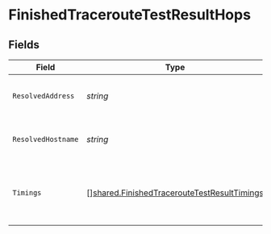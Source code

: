 # FinishedTracerouteTestResultHops


## Fields

| Field                                                                                                      | Type                                                                                                       | Required                                                                                                   | Description                                                                                                |
| ---------------------------------------------------------------------------------------------------------- | ---------------------------------------------------------------------------------------------------------- | ---------------------------------------------------------------------------------------------------------- | ---------------------------------------------------------------------------------------------------------- |
| `ResolvedAddress`                                                                                          | *string*                                                                                                   | :heavy_check_mark:                                                                                         | The resolved IP address of the `target`.                                                                   |
| `ResolvedHostname`                                                                                         | *string*                                                                                                   | :heavy_check_mark:                                                                                         | The resolved hostname of the `target`.                                                                     |
| `Timings`                                                                                                  | [][shared.FinishedTracerouteTestResultTimings](../../models/shared/finishedtraceroutetestresulttimings.md) | :heavy_check_mark:                                                                                         | Details for each sent packet.<br/>All times are in milliseconds.<br/>                                      |